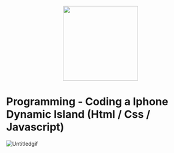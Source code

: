 <p align="center">
  <img width="200" height="200" src="https://user-images.githubusercontent.com/11997757/189731295-31ec08bf-7129-4c59-b9b4-6c267a0a746b.png">
</p>

# Programming - Coding a Iphone Dynamic Island (Html / Css / Javascript)
![Untitledgif](https://user-images.githubusercontent.com/11997757/190666998-478c0ae2-3835-45d3-a04c-106d9d01a8a8.gif)


